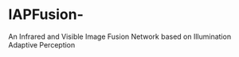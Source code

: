 # IAPFusion-
An Infrared and Visible Image Fusion Network based on Illumination Adaptive Perception

